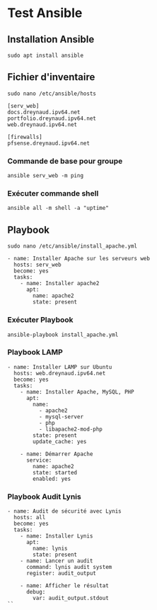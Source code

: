 # Test Ansible

## Installation Ansible

```
sudo apt install ansible
```

## Fichier d'inventaire

```
sudo nano /etc/ansible/hosts
```

```
[serv_web]
docs.dreynaud.ipv64.net
portfolio.dreynaud.ipv64.net
web.dreynaud.ipv64.net

[firewalls]
pfsense.dreynaud.ipv64.net
```

### Commande de base pour groupe

```
ansible serv_web -m ping
```

### Exécuter commande shell

```
ansible all -m shell -a "uptime"
```

## Playbook

```
sudo nano /etc/ansible/install_apache.yml
```

```
- name: Installer Apache sur les serveurs web
  hosts: serv_web
  become: yes
  tasks:
    - name: Installer apache2
      apt:
        name: apache2
        state: present
```

### Exécuter Playbook

```
ansible-playbook install_apache.yml
```

### Playbook LAMP

```
- name: Installer LAMP sur Ubuntu
  hosts: web.dreynaud.ipv64.net
  become: yes
  tasks:
    - name: Installer Apache, MySQL, PHP
      apt:
        name:
          - apache2
          - mysql-server
          - php
          - libapache2-mod-php
        state: present
        update_cache: yes

    - name: Démarrer Apache
      service:
        name: apache2
        state: started
        enabled: yes
```

### Playbook Audit Lynis


```
- name: Audit de sécurité avec Lynis
  hosts: all
  become: yes
  tasks:
    - name: Installer Lynis
      apt:
        name: lynis
        state: present
    - name: Lancer un audit
      command: lynis audit system
      register: audit_output

    - name: Afficher le résultat
      debug:
        var: audit_output.stdout
``
```





